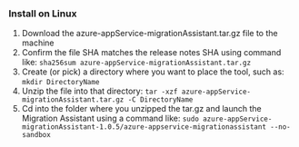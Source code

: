 ### Install on Linux
1. Download the azure-appService-migrationAssistant.tar.gz file to the machine
2. Confirm the file SHA matches the release notes SHA using command like: 
`sha256sum azure-appService-migrationAssistant.tar.gz`
3. Create (or pick) a directory where you want to place the tool, such as: `mkdir DirectoryName`
4. Unzip the file into that directory: `tar -xzf azure-appService-migrationAssistant.tar.gz -C DirectoryName`
5. Cd into the folder where you unzipped the tar.gz and launch the Migration Assistant using a command like: 
`sudo azure-appService-migrationAssistant-1.0.5/azure-appservice-migrationassistant --no-sandbox`
